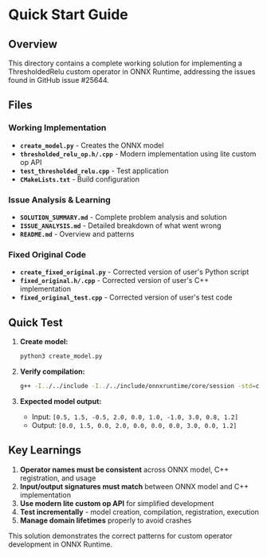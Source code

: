 # Quick Start Guide

## Overview

This directory contains a complete working solution for implementing a ThresholdedRelu custom operator in ONNX Runtime, addressing the issues found in GitHub issue #25644.

## Files

### Working Implementation
- **`create_model.py`** - Creates the ONNX model
- **`thresholded_relu_op.h/.cpp`** - Modern implementation using lite custom op API
- **`test_thresholded_relu.cpp`** - Test application
- **`CMakeLists.txt`** - Build configuration

### Issue Analysis & Learning
- **`SOLUTION_SUMMARY.md`** - Complete problem analysis and solution
- **`ISSUE_ANALYSIS.md`** - Detailed breakdown of what went wrong
- **`README.md`** - Overview and patterns

### Fixed Original Code
- **`create_fixed_original.py`** - Corrected version of user's Python script
- **`fixed_original.h/.cpp`** - Corrected version of user's C++ implementation  
- **`fixed_original_test.cpp`** - Corrected version of user's test code

## Quick Test

1. **Create model:**
   ```bash
   python3 create_model.py
   ```

2. **Verify compilation:**
   ```bash
   g++ -I../../include -I../../include/onnxruntime/core/session -std=c++17 -c thresholded_relu_op.cpp
   ```

3. **Expected model output:**
   - Input: `[0.5, 1.5, -0.5, 2.0, 0.0, 1.0, -1.0, 3.0, 0.8, 1.2]`
   - Output: `[0.0, 1.5, 0.0, 2.0, 0.0, 0.0, 0.0, 3.0, 0.0, 1.2]`

## Key Learnings

1. **Operator names must be consistent** across ONNX model, C++ registration, and usage
2. **Input/output signatures must match** between ONNX model and C++ implementation
3. **Use modern lite custom op API** for simplified development
4. **Test incrementally** - model creation, compilation, registration, execution
5. **Manage domain lifetimes** properly to avoid crashes

This solution demonstrates the correct patterns for custom operator development in ONNX Runtime.